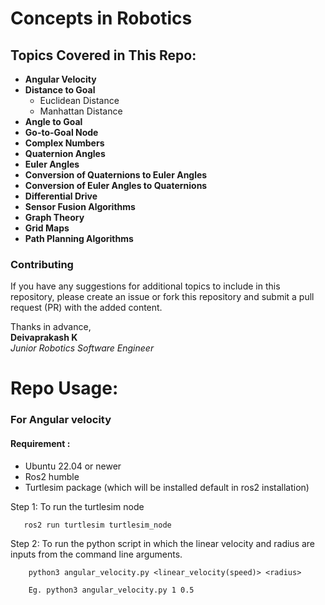 # Concepts in Robotics

## Topics Covered in This Repo:

- **Angular Velocity**
- **Distance to Goal**  
    - Euclidean Distance  
    - Manhattan Distance
- **Angle to Goal**
- **Go-to-Goal Node**
- **Complex Numbers**
- **Quaternion Angles**
- **Euler Angles**
- **Conversion of Quaternions to Euler Angles**
- **Conversion of Euler Angles to Quaternions**
- **Differential Drive**
- **Sensor Fusion Algorithms**
- **Graph Theory**
- **Grid Maps**
- **Path Planning Algorithms**

### Contributing

If you have any suggestions for additional topics to include in this repository, please create an issue or fork this repository and submit a pull request (PR) with the added content.

Thanks in advance,  
**Deivaprakash K**   
*Junior Robotics Software Engineer*

# Repo Usage:
### For Angular velocity
#### Requirement :
- Ubuntu 22.04 or newer
- Ros2 humble
- Turtlesim package (which will be installed default in ros2 installation)

Step 1: To run the turtlesim node

       ros2 run turtlesim turtlesim_node

Step 2: To run the python script in which the linear velocity and radius are inputs from the command line arguments.
  
        python3 angular_velocity.py <linear_velocity(speed)> <radius>

        Eg. python3 angular_velocity.py 1 0.5
